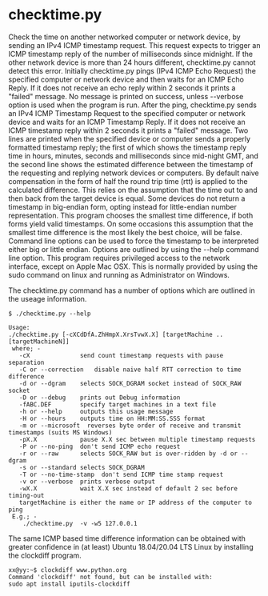 # checktime.py
Check the time on another networked computer or network device, by sending an IPv4 ICMP timestamp request.
This request expects to trigger an ICMP timestamp reply of the number of milliseconds since midnight.
If the other network device is more than 24 hours different, checktime.py cannot detect this error.
Initially checktime.py pings (IPv4 ICMP Echo Request) the specified computer or network device and then
waits for an ICMP Echo Reply. If it does not receive an echo reply within 2 seconds it prints a "failed"
message. No message is printed on success, unless --verbose option is used when the program is run. After
the ping, checktime.py sends an IPv4 ICMP Timestamp Request to the specified computer or network device
and waits for an ICMP Timestamp Reply. If it does not receive an ICMP timestamp reply within 2 seconds it
prints a "failed" message. Two lines are printed when the specified device or computer sends a properly
formatted timestamp reply; the first of which shows the timestamp reply time in hours, minutes, seconds
and milliseconds since mid-night GMT, and the second line shows the estimated difference between the
timestamp of the requesting and replying network devices or computers. By default naive compensation
in the form of half the round trip time (rtt) is applied to the calculated difference. This relies on the
assumption that the time out to and then back from the target device is equal. Some devices do not
return a timestamp in big-endian form, opting instead for little-endian number representation. This
program chooses the smallest time difference, if both forms yield valid timestamps. On some occasions
this assumption that the smallest time difference is the most likely the best choice, will be false.
Command line options can be used to force the timestamp to be interpreted either big or little endian.
Options are outlined by using the --help command line option. This program requires privileged access
to the network interface, except on Apple Mac OSX. This is normally provided by using the sudo command
on linux and running as Administrator on Windows.

The checktime.py command has a number of options which are outlined in the useage information.

```
$ ./checktime.py --help

Usage:
./checktime.py [-cXCdDfA.ZhHmpX.XrsTvwX.X] [targetMachine ..[targetMachineN]]
 where; -
   -cX              send count timestamp requests with pause separation
   -C or --correction   disable naive half RTT correction to time difference
   -d or --dgram    selects SOCK_DGRAM socket instead of SOCK_RAW socket
   -D or --debug    prints out Debug information
   -fABC.DEF        specify target machines in a text file
   -h or --help     outputs this usage message
   -H or --hours    outputs time on HH:MM:SS.SSS format
   -m or --microsoft  reverses byte order of receive and transmit timestamps (suits MS Windows)
   -pX.X            pause X.X sec between multiple timestamp requests
   -P or --no-ping  don't send ICMP echo request
   -r or --raw      selects SOCK_RAW but is over-ridden by -d or --dgram
   -s or --standard selects SOCK_DGRAM
   -T or --no-time-stamp  don't send ICMP time stamp request
   -v or --verbose  prints verbose output
   -wX.X            wait X.X sec instead of default 2 sec before timing-out
   targetMachine is either the name or IP address of the computer to ping
 E.g.; -
    ./checktime.py  -v -w5 127.0.0.1
```
The same ICMP based time difference information can be obtained with greater confidence in (at least) Ubuntu
18.04/20.04 LTS Linux by installing the  clockdiff  program.

```
xx@yy:~$ clockdiff www.python.org
Command 'clockdiff' not found, but can be installed with:
sudo apt install iputils-clockdiff
```
